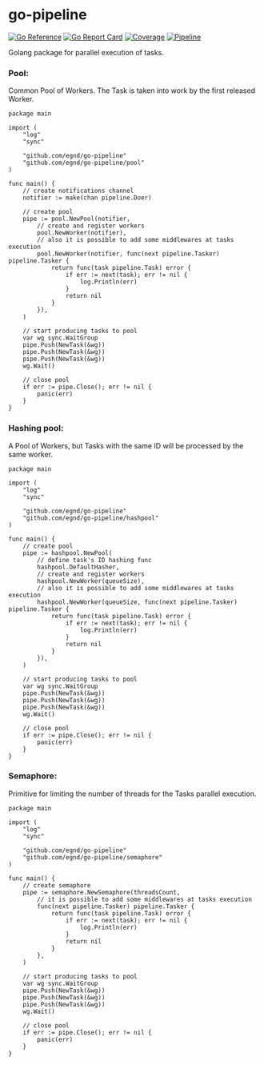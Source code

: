 # go-pipeline

[![Go Reference](https://pkg.go.dev/badge/github.com/egnd/go-pipeline.svg)](https://pkg.go.dev/github.com/egnd/go-pipeline)
[![Go Report Card](https://goreportcard.com/badge/github.com/egnd/go-pipeline)](https://goreportcard.com/report/github.com/egnd/go-pipeline)
[![Coverage](https://gocover.io/_badge/github.com/egnd/go-pipeline)](https://gocover.io/github.com/egnd/go-pipeline)
[![Pipeline](https://github.com/egnd/go-pipeline/actions/workflows/pipeline.yml/badge.svg)](https://github.com/egnd/go-pipeline/actions?query=workflow%3APipeline)

Golang package for parallel execution of tasks.

### Pool:
Common Pool of Workers. The Task is taken into work by the first released Worker.
```golang
package main

import (
	"log"
	"sync"

	"github.com/egnd/go-pipeline"
	"github.com/egnd/go-pipeline/pool"
)

func main() {
	// create notifications channel
	notifier := make(chan pipeline.Doer)

	// create pool
	pipe := pool.NewPool(notifier,
		// create and register workers
		pool.NewWorker(notifier),
		// also it is possible to add some middlewares at tasks execution
		pool.NewWorker(notifier, func(next pipeline.Tasker) pipeline.Tasker {
			return func(task pipeline.Task) error {
				if err := next(task); err != nil {
					log.Println(err)
				}
				return nil
			}
		}),
	)

	// start producing tasks to pool
	var wg sync.WaitGroup
	pipe.Push(NewTask(&wg))
	pipe.Push(NewTask(&wg))
	pipe.Push(NewTask(&wg))
	wg.Wait()

	// close pool
	if err := pipe.Close(); err != nil {
		panic(err)
	}
}

```

### Hashing pool:
A Pool of Workers, but Tasks with the same ID will be processed by the same worker.
```golang
package main

import (
	"log"
	"sync"

	"github.com/egnd/go-pipeline"
	"github.com/egnd/go-pipeline/hashpool"
)

func main() {
	// create pool
	pipe := hashpool.NewPool(
		// define task's ID hashing func
		hashpool.DefaultHasher,
		// create and register workers
		hashpool.NewWorker(queueSize),
		// also it is possible to add some middlewares at tasks execution
		hashpool.NewWorker(queueSize, func(next pipeline.Tasker) pipeline.Tasker {
			return func(task pipeline.Task) error {
				if err := next(task); err != nil {
					log.Println(err)
				}
				return nil
			}
		}),
	)

	// start producing tasks to pool
	var wg sync.WaitGroup
	pipe.Push(NewTask(&wg))
	pipe.Push(NewTask(&wg))
	pipe.Push(NewTask(&wg))
	wg.Wait()

	// close pool
	if err := pipe.Close(); err != nil {
		panic(err)
	}
}

```

### Semaphore:
Primitive for limiting the number of threads for the Tasks parallel execution.
```golang
package main

import (
	"log"
	"sync"

	"github.com/egnd/go-pipeline"
	"github.com/egnd/go-pipeline/semaphore"
)

func main() {
	// create semaphore
	pipe := semaphore.NewSemaphore(threadsCount,
		// it is possible to add some middlewares at tasks execution
		func(next pipeline.Tasker) pipeline.Tasker {
			return func(task pipeline.Task) error {
				if err := next(task); err != nil {
					log.Println(err)
				}
				return nil
			}
		},
	)

	// start producing tasks to pool
	var wg sync.WaitGroup
	pipe.Push(NewTask(&wg))
	pipe.Push(NewTask(&wg))
	pipe.Push(NewTask(&wg))
	wg.Wait()

	// close pool
	if err := pipe.Close(); err != nil {
		panic(err)
	}
}

```
